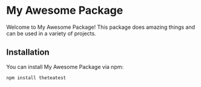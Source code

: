 # My Awesome Package

Welcome to My Awesome Package! This package does amazing things and can be used in a variety of projects.

## Installation

You can install My Awesome Package via npm:

```bash
npm install theteatest
